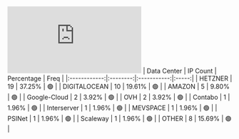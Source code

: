 ![Diagramm](https://github.com/obajay/StateSync-snapshots/blob/main/Projects/Cheqd/1/README.md)
| Data Center | IP Count | Percentage | Freq |
|:------------:|:--------:|:-----------:|:-----:|
| HETZNER | 19 | 37.25% | 🟢 |
| DIGITALOCEAN | 10 | 19.61% | 🟢 |
| AMAZON | 5 | 9.80% | 🟢 |
| Google-Cloud | 2 | 3.92% | 🟢 |
| OVH | 2 | 3.92% | 🟢 |
| Contabo | 1 | 1.96% | 🟢 |
| Interserver | 1 | 1.96% | 🟢 |
| MEVSPACE | 1 | 1.96% | 🟢 |
| PSINet | 1 | 1.96% | 🟢 |
| Scaleway | 1 | 1.96% | 🟢 |
| OTHER | 8 | 15.69% | 🟢 |